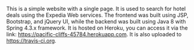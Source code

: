 This is a simple website with a single page. It is used to search for hotel deals using the Expedia Web services. The frontend was built using JSP, Bootstrap, and jQuery UI, while the backend was built using Java 8 with Spring 4.3.x framework.
It is hosted on Heroku, you can access it via the link: https://pacific-cliffs-45784.herokuapp.com.
It is also uploaded to https://travis-ci.org.